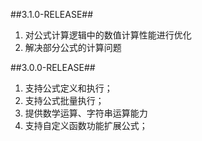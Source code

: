 ##3.1.0-RELEASE##
1. 对公式计算逻辑中的数值计算性能进行优化
2. 解决部分公式的计算问题

##3.0.0-RELEASE##
1.	支持公式定义和执行；
2.	支持公式批量执行；
3.	提供数学运算、字符串运算能力
4.	支持自定义函数功能扩展公式；
